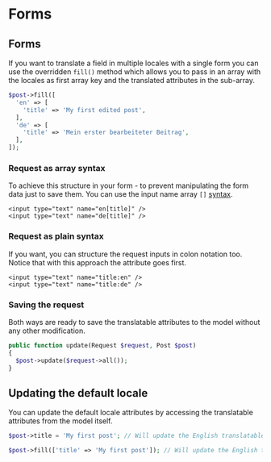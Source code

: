 # Forms

## Forms

If you want to translate a field in multiple locales with a single form you can use the overridden `fill()` method which allows you to pass in an array with the locales as first array key and the translated attributes in the sub-array.

```php
$post->fill([
  'en' => [
    'title' => 'My first edited post',
  ],
  'de' => [
    'title' => 'Mein erster bearbeiteter Beitrag',
  ],
]);
```

### Request as array syntax

To achieve this structure in your form - to prevent manipulating the form data just to save them. You can use the input name array `[]` [syntax](https://www.php.net/manual/en/faq.html.php#faq.html.arrays).

```markup
<input type="text" name="en[title]" />
<input type="text" name="de[title]" />
```

### Request as plain syntax

If you want, you can structure the request inputs in colon notation too. Notice that with this approach the attribute goes first.

```markup
<input type="text" name="title:en" />
<input type="text" name="title:de" />
```

### Saving the request

Both ways are ready to save the translatable attributes to the model without any other modification.

```php
public function update(Request $request, Post $post)
{
  $post->update($request->all());
}
```

## Updating the default locale

You can update the default locale attributes by accessing the translatable attributes from the model itself.

```php
$post->title = 'My first post'; // Will update the English translatable model
```

```php
$post->fill(['title' => 'My first post']); // Will update the English translatable model
```

